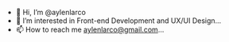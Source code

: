 - 👋 Hi, I’m @aylenlarco
- 👀 I’m interested in Front-end Development and UX/UI Design...
- 📫 How to reach me aylenlarco@gmail.com...

<!---
aylenlarco/aylenlarco is a ✨ special ✨ repository because its `README.md` (this file) appears on your GitHub profile.
You can click the Preview link to take a look at your changes.
--->
